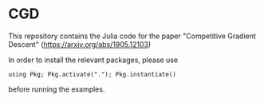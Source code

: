 # CGD
This repository contains the Julia code for the paper "Competitive Gradient Descent" (https://arxiv.org/abs/1905.12103)

In order to install the relevant packages, please use 

```
using Pkg; Pkg.activate("."); Pkg.instantiate()
```

before running the examples.
